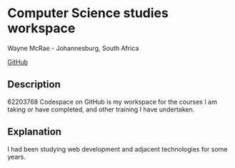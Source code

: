 # Computer Science studies workspace

Wayne McRae - Johannesburg, South Africa

[GitHub](https://waxx567-friendly-adventure-r69rp4q94wgh5xxv.github.dev/?autoStart=true&folder=%2Fworkspaces%2F62203768&vscodeChannel=stable)

## Description

62203768 Codespace on GitHub is my workspace for the courses I am taking or have completed, and other training I have undertaken.

## Explanation

I had been studying web development and adjacent technologies for some years.

